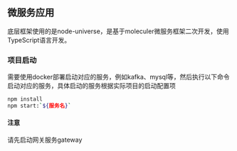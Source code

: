 ## 微服务应用

底层框架使用的是node-universe，是基于moleculer微服务框架二次开发，使用TypeScript语言开发。

### 项目启动

需要使用docker部署启动对应的服务，例如kafka、mysql等，然后执行以下命令启动对应的服务，具体启动的服务根据实际项目的启动配置项

```bash
npm install
npm start:`${服务名}`
```

#### 注意

请先启动网关服务gateway
